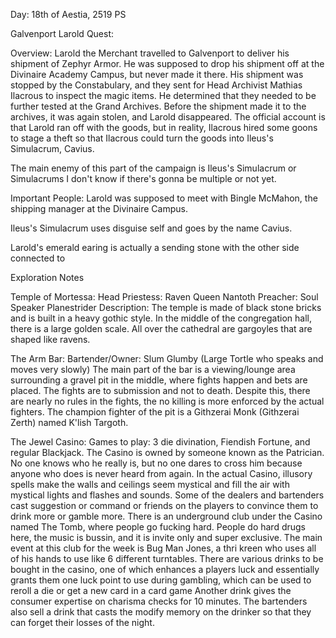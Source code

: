 Day: 18th of Aestia, 2519 PS

Galvenport Larold Quest:

Overview: Larold the Merchant travelled to Galvenport to deliver his shipment of Zephyr Armor. He was supposed to drop his shipment off at the Divinaire Academy Campus, but never made it there. His shipment was stopped by the Constabulary, and they sent for Head Archivist Mathias Ilacrous to inspect the magic items. He determined that they needed to be further tested at the Grand Archives. Before the shipment made it to the archives, it was again stolen, and Larold disappeared. The official account is that Larold ran off with the goods, but in reality, Ilacrous hired some goons to stage a theft so that Ilacrous could turn the goods into Ileus's Simulacrum, Cavius.

The main enemy of this part of the campaign is Ileus's Simulacrum or Simulacrums I don't know if there's gonna be multiple or not yet.

Important People: Larold was supposed to meet with Bingle McMahon, the shipping manager at the Divinaire Campus.

Ileus's Simulacrum uses disguise self and goes by the name Cavius.

Larold's emerald earing is actually a sending stone with the other side connected to

Exploration Notes

Temple of Mortessa:
Head Priestess: Raven Queen Nantoth
Preacher: Soul Speaker Planestrider
Description: The temple is made of black stone bricks and is built in a heavy gothic style. In the middle of the congregation hall, there is a large golden scale. All over the cathedral are gargoyles that are shaped like ravens.

The Arm Bar:
Bartender/Owner: Slum Glumby (Large Tortle who speaks and moves very slowly)
The main part of the bar is a viewing/lounge area surrounding a gravel pit in the middle, where fights happen and bets are placed. The fights are to submission and not to death. Despite this, there are nearly no rules in the fights, the no killing is more enforced by the actual fighters.
The champion fighter of the pit is a Githzerai Monk (Githzerai Zerth) named K'lish Targoth.

The Jewel Casino:
Games to play: 3 die divination, Fiendish Fortune, and regular Blackjack.
The Casino is owned by someone known as the Patrician. No one knows who he really is, but no one dares to cross him because anyone who does is never heard from again.
In the actual Casino, illusory spells make the walls and ceilings seem mystical and fill the air with mystical lights and flashes and sounds. Some of the dealers and bartenders cast suggestion or command or friends on the players to convince them to drink more or gamble more.
There is an underground club under the Casino named The Tomb, where people go fucking hard. People do hard drugs here, the music is bussin, and it is invite only and super exclusive. The main event at this club for the week is Bug Man Jones, a thri kreen who uses all of his hands to use like 6 different turntables.
There are various drinks to be bought in the casino, one of which enhances a players luck and essentially grants them one luck point to use during gambling, which can be used to reroll a die or get a new card in a card game
Another drink gives the consumer expertise on charisma checks for 10 minutes.
The bartenders also sell a drink that casts the modify memory on the drinker so that they can forget their losses of the night.
